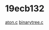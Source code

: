# 19ecb132
[aton.c](https://github.com/bhanuvijaysai/19ecb132/blob/main/aton.c)
[binarytree.c](https://github.com/bhanuvijaysai/19ecb132/blob/main/binarytree.c)
